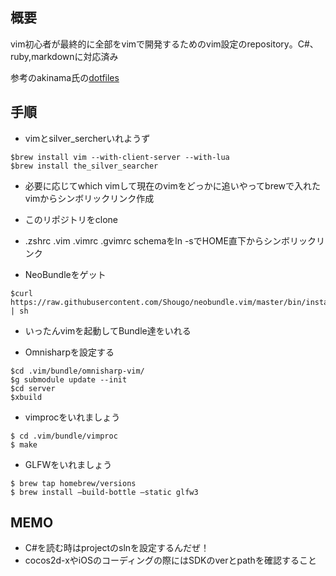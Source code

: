 ## 概要
vim初心者が最終的に全部をvimで開発するためのvim設定のrepository。C#、ruby,markdownに対応済み

参考のakinama氏の[dotfiles](https://github.com/akinama/dotfiles)

## 手順

- vimとsilver_sercherいれようず

```
$brew install vim --with-client-server --with-lua
$brew install the_silver_searcher
```

- 必要に応じてwhich vimして現在のvimをどっかに追いやってbrewで入れたvimからシンボリックリンク作成

- このリポジトリをclone

- .zshrc .vim .vimrc .gvimrc schemaをln -sでHOME直下からシンボリックリンク

- NeoBundleをゲット

```
$curl https://raw.githubusercontent.com/Shougo/neobundle.vim/master/bin/install.sh | sh
```

- いったんvimを起動してBundle達をいれる

- Omnisharpを設定する

```
$cd .vim/bundle/omnisharp-vim/
$g submodule update --init
$cd server
$xbuild
```

- vimprocをいれましょう

```
$ cd .vim/bundle/vimproc
$ make
```

- GLFWをいれましょう

```
$ brew tap homebrew/versions
$ brew install —build-bottle —static glfw3
```

## MEMO

- C#を読む時はprojectのslnを設定するんだぜ！
- cocos2d-xやiOSのコーディングの際にはSDKのverとpathを確認すること

